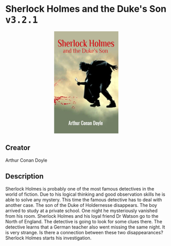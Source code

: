 
# Sherlock Holmes and the Duke's Son <kbd>v3.2.1</kbd>

<center>
  <img src="./cover-1024.jpg"/>
</center>

## Creator
Arthur Conan Doyle

## Description
Sherlock Holmes is probably one of the most famous detectives in the world of fiction. Due to his logical thinking and good observation skills he is able to solve any mystery. This time the famous detective has to deal with another case. The son of the Duke of Holdernesse disappears. The boy arrived to study at a private school. One night he mysteriously vanished from his room. Sherlock Holmes and his loyal friend Dr Watson go to the North of England. The detective is going to look for some clues there. The detective learns that a German teacher also went missing the same night. It is very strange. Is there a connection between these two disappearances? Sherlock Holmes starts his investigation.  
